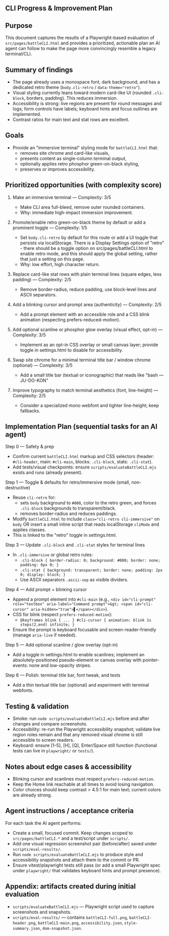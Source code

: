 ## CLI Progress & Improvement Plan

Purpose
-------
This document captures the results of a Playwright-based evaluation of `src/pages/battleCLI.html` and provides a prioritized, actionable plan an AI agent can follow to make the page more convincingly resemble a legacy terminal/CLI.

Summary of findings
-------------------
- The page already uses a monospace font, dark background, and has a dedicated retro theme (`body.cli-retro` / `data-theme="retro"`).
- Visual styling currently leans toward modern card-like UI (rounded `.cli-block`, borders, padding). This reduces immersion.
- Accessibility is strong: live regions are present for round messages and logs; form controls have labels; keyboard hints and focus outlines are implemented.
- Contrast ratios for main text and stat rows are excellent.

Goals
-----
- Provide an "immersive terminal" styling mode for `battleCLI.html` that:
  - removes site chrome and card-like visuals,
  - presents content as single-column terminal output,
  - optionally applies retro phosphor green-on-black styling,
  - preserves or improves accessibility.

Prioritized opportunities (with complexity score)
------------------------------------------------
1) Make an immersive terminal — Complexity: 3/5
	- Make CLI area full-bleed, remove outer rounded containers.
	- Why: immediate high-impact immersion improvement.

2) Promote/enable retro green-on-black theme by default or add a prominent toggle — Complexity: 1/5
	- Set `body.cli-retro` by default for this route or add a UI toggle that persists via localStorage. There is a Display Settings option of "retro" - there should be a toggle option on src/pages/battleCLI.html to enable retro mode, and this should apply the global setting, rather that just a setting on this page.
	- Why: low effort, high character return.

3) Replace card-like stat rows with plain terminal lines (square edges, less padding) — Complexity: 2/5
	- Remove border-radius, reduce padding, use block-level lines and ASCII separators.

4) Add a blinking cursor and prompt area (authenticity) — Complexity: 2/5
	- Add a prompt element with an accessible role and a CSS blink animation (respecting prefers-reduced-motion).

5) Add optional scanline or phosphor glow overlay (visual effect, opt-in) — Complexity: 3/5
	- Implement as an opt-in CSS overlay or small canvas layer; provide toggle in settings.html to disable for accessibility.

6) Swap site chrome for a minimal terminal title bar / window chrome (optional) — Complexity: 3/5
	- Add a small title bar (textual or iconographic) that reads like "bash — JU-DO-KON"

7) Improve typography to match terminal aesthetics (font, line-height) — Complexity: 2/5
	- Consider a specialized mono webfont and tighter line-height; keep fallbacks.

Implementation Plan (sequential tasks for an AI agent)
---------------------------------------------------
Step 0 — Safety & prep
- Confirm current `battleCLI.html` markup and CSS selectors (header: `#cli-header`, main: `#cli-main`, blocks: `.cli-block`, stats: `.cli-stat`).
- Add tests/visual checkpoints: ensure `scripts/evaluateBattleCLI.mjs` exists and runs (already present).

Step 1 — Toggle & defaults for retro/immersive mode (small, non-destructive)
- Reuse `cli-retro` for:
  - sets `body` background to `#000`, color to the retro green, and forces `.cli-block` backgrounds to transparent/black.
  - removes border-radius and reduces paddings.
- Modify `battleCLI.html` to include `class="cli-retro cli-immersive"` on `body` OR insert a small inline script that reads localStorage `cliMode` and applies classes.
- This is linked to the "retro" toggle in settings.html.

Step 3 — Update `.cli-block` and `.cli-stat` styles for terminal lines
- In `.cli-immersive` or global retro rules:
  - `.cli-block { border-radius: 0; background: #000; border: none; padding: 6px 0; }`
  - `.cli-stat { background: transparent; border: none; padding: 2px 0; display: block; }`
  - Use ASCII separators `.ascii-sep` as visible dividers.

Step 4 — Add prompt + blinking cursor
- Append a prompt element into `#cli-main` (e.g., `<div id="cli-prompt" role="textbox" aria-label="Command prompt">&gt; <span id="cli-cursor" aria-hidden="true">▌</span></div>`).
- CSS for blink (respect `prefers-reduced-motion`):
  - `@keyframes blink { ... } #cli-cursor { animation: blink 1s steps(2,end) infinite; }`
- Ensure the prompt is keyboard focusable and screen-reader-friendly (manage `aria-live` if needed).

Step 5 — Add optional scanline / glow overlay (opt-in)
- Add a toggle in settings.html to enable scanlines; implement an absolutely-positioned pseudo-element or canvas overlay with pointer-events: none and low-opacity stripes.

Step 6 — Polish: terminal title bar, font tweak, and tests
- Add a thin textual title bar (optional) and experiment with terminal webfonts.

Testing & validation
--------------------
- Smoke: run `node scripts/evaluateBattleCLI.mjs` before and after changes and compare screenshots.
- Accessibility: re-run the Playwright accessibility snapshot; validate live region roles remain and that any removed visual chrome is still accessible to screen readers.
- Keyboard: ensure [1–5], [H], [Q], Enter/Space still function (functional tests can live in `playwright/` or `tests/`).

Notes about edge cases & accessibility
-------------------------------------
- Blinking cursor and scanlines must respect `prefers-reduced-motion`.
- Keep the Home link reachable at all times to avoid losing navigation.
- Color choices should keep contrast > 4.5:1 for main text; current colors are already strong.

Agent instructions / acceptance criteria
---------------------------------------
For each task the AI agent performs:
- Create a small, focused commit. Keep changes scoped to `src/pages/battleCLI.*` and a test/script under `scripts/`.
- Add one visual regression screenshot pair (before/after) saved under `scripts/eval-results/`.
- Run `node scripts/evaluateBattleCLI.mjs` to produce style and accessibility snapshots and attach them to the commit or PR.
- Ensure vitest/playwright tests still pass (or add a small Playwright spec under `playwright/` that validates keyboard hints and prompt presence).

Appendix: artifacts created during initial evaluation
----------------------------------------------------
- `scripts/evaluateBattleCLI.mjs` — Playwright script used to capture screenshots and snapshots.
- `scripts/eval-results/` — contains `battleCLI-full.png`, `battleCLI-header.png`, `battleCLI-main.png`, `accessibility.json`, `style-summary.json`, `dom-snapshot.json`.


